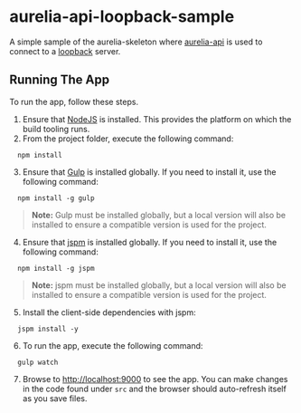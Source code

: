 # aurelia-api-loopback-sample

A simple sample of the aurelia-skeleton where [aurelia-api](https://github.com/SpoonX/aurelia-api) is used to connect to a [loopback](http://loopback.io/) server.

## Running The App

To run the app, follow these steps.

1. Ensure that [NodeJS](http://nodejs.org/) is installed. This provides the platform on which the build tooling runs.
2. From the project folder, execute the following command:

```shell
  npm install
```

3. Ensure that [Gulp](http://gulpjs.com/) is installed globally. If you need to install it, use the following command:

```shell
  npm install -g gulp
```

  > **Note:** Gulp must be installed globally, but a local version will also be installed to ensure a compatible version is used for the project.

4. Ensure that [jspm](http://jspm.io/) is installed globally. If you need to install it, use the following command:

```shell
  npm install -g jspm
```

>   **Note:** jspm must be installed globally, but a local version will also be installed to ensure a compatible version is used for the project.

5. Install the client-side dependencies with jspm:

```shell
  jspm install -y
```

6. To run the app, execute the following command:

```shell
  gulp watch
```

7. Browse to [http://localhost:9000](http://localhost:9000) to see the app. You can make changes in the code found under `src` and the browser should auto-refresh itself as you save files.
